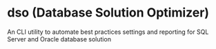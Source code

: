 # dso (Database Solution Optimizer)
An CLI utility to automate best practices settings and reporting for SQL Server and Oracle database solution
